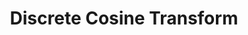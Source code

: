 ---
word: "true"

title: "Discrete Cosine Transform"

categories: ['']

tags: ['Discrete', 'Cosine', 'Transform']

arwords: 'تحويل جيب التَّمام المتَقَطِّع'

arexps: []

enwords: ['Discrete Cosine Transform']

enexps: []

arlexicons: 'ح'

enlexicons: 'D'

authors: ['Ruqayya Roshdy']

translators: ['X']

citations: 'تطبيقات أساسية في المعالجة الآلية للغة العربية'

sources: 'مركز الملك عبدالله بن عبدالعزيز الدولي لخدمة اللغة العربية'

slug: ""
---